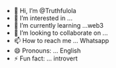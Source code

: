 - 👋 Hi, I’m @Truthfulola
- 👀 I’m interested in ...
- 🌱 I’m currently learning ...web3
- 💞️ I’m looking to collaborate on ...
- 📫 How to reach me ... Whatsapp 
- 😄 Pronouns: ... English 
- ⚡ Fun fact: ... introvert 

<!---
Truthfulola/Truthfulola is a ✨ special ✨ repository because its `README.md` (this file) appears on your GitHub profile.
You can click the Preview link to take a look at your changes.
--->
